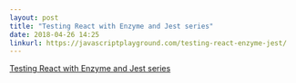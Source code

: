 ```yaml
---
layout: post
title: "Testing React with Enzyme and Jest series"
date: 2018-04-26 14:25
linkurl: https://javascriptplayground.com/testing-react-enzyme-jest/
---
```


[Testing React with Enzyme and Jest series](https://javascriptplayground.com/testing-react-enzyme-jest/)

> 